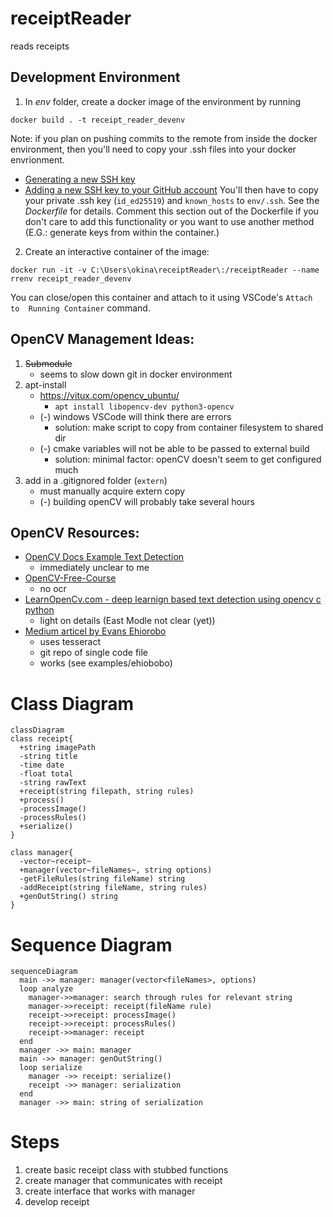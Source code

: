# receiptReader
reads receipts


## Development Environment
1. In *env* folder, create a docker image of the environment by running
```
docker build . -t receipt_reader_devenv
```
Note: if you plan on pushing commits to the remote from inside the docker 
environment, then you'll need to copy your .ssh files into your docker 
envrionment.
- [Generating a new SSH key](https://docs.github.com/en/authentication/connecting-to-github-with-ssh/generating-a-new-ssh-key-and-adding-it-to-the-ssh-agent)
- [Adding a new SSH key to your GitHub account](https://docs.github.com/en/authentication/connecting-to-github-with-ssh/adding-a-new-ssh-key-to-your-github-account)
You'll then have to copy your private .ssh key (`id_ed25519`) and `known_hosts`
to `env/.ssh`.  See the *Dockerfile* for details.  Comment this section out
of the Dockerfile if you don't care to add this functionality or you want to
use another method (E.G.: generate keys from within the container.)

2. Create an interactive container of the image:
```
docker run -it -v C:\Users\okina\receiptReader\:/receiptReader --name rrenv receipt_reader_devenv
```
You can close/open this container and attach to it using VSCode's `Attach to 
Running Container` command.

## OpenCV Management Ideas:
1. ~~Submodule~~
    - seems to slow down git in docker environment
2. apt-install
    - https://vitux.com/opencv_ubuntu/
      - `apt install libopencv-dev python3-opencv`
    - (-) windows VSCode will think there are errors
      - solution: make script to copy from container filesystem to shared dir
    - (-) cmake variables will not be able to be passed to external build
      - solution: minimal factor: openCV doesn't seem to get configured much
3. add in a .gitignored folder (`extern`)
    - must manually acquire extern copy
    - (-) building openCV will probably take several hours

## OpenCV Resources:
- [OpenCV Docs Example Text Detection](https://docs.opencv.org/4.x/db/da4/samples_2dnn_2text_detection_8cpp-example.html)
  - immediately unclear to me
- [OpenCV-Free-Course](https://opencv.org/opencv-free-course/)
  - no ocr
- [LearnOpenCv.com - deep learnign based text detection using opencv c python](https://learnopencv.com/deep-learning-based-text-detection-using-opencv-c-python/)
  - light on details (East Modle not clear (yet))
- [Medium articel by Evans Ehiorobo](https://medium.com/building-a-simple-text-correction-tool/basic-ocr-with-tesseract-and-opencv-34fae6ab3400)
  - uses tesseract
  - git repo of single code file
  - works (see examples/ehiobobo)

# Class Diagram
```mermaid
classDiagram
class receipt{
  +string imagePath
  -string title
  -time date
  -float total
  -string rawText
  +receipt(string filepath, string rules)
  +process()
  -processImage()
  -processRules()
  +serialize()
}

class manager{
  -vector~receipt~
  +manager(vector~fileNames~, string options)
  -getFileRules(string fileName) string
  -addReceipt(string fileName, string rules)
  +genOutString() string
}

```
# Sequence Diagram 
```mermaid
sequenceDiagram
  main ->> manager: manager(vector<fileNames>, options)
  loop analyze
    manager->>manager: search through rules for relevant string
    manager->>receipt: receipt(fileName rule)
    receipt->>receipt: processImage()
    receipt->>receipt: processRules()
    receipt->>manager: receipt
  end
  manager ->> main: manager
  main ->> manager: genOutString()
  loop serialize
    manager ->> receipt: serialize()
    receipt ->> manager: serialization
  end
  manager ->> main: string of serialization
```

# Steps
1. create basic receipt class with stubbed functions
2. create manager that communicates with receipt
3. create interface that works with manager
4. develop receipt